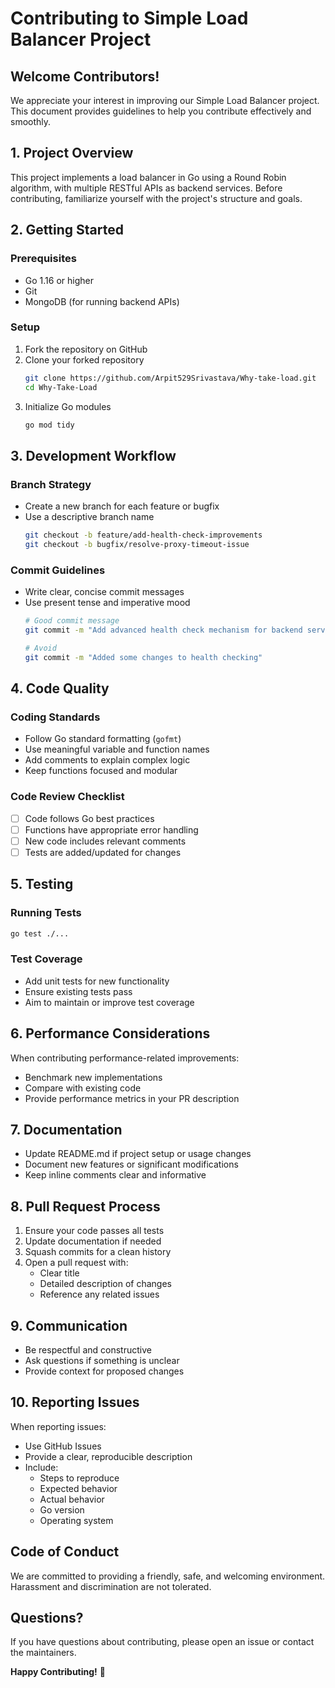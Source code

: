 # Contributing to Simple Load Balancer Project

## Welcome Contributors!

We appreciate your interest in improving our Simple Load Balancer project. This document provides guidelines to help you contribute effectively and smoothly.

## 1. Project Overview

This project implements a load balancer in Go using a Round Robin algorithm, with multiple RESTful APIs as backend services. Before contributing, familiarize yourself with the project's structure and goals.

## 2. Getting Started

### Prerequisites
- Go 1.16 or higher
- Git
- MongoDB (for running backend APIs)

### Setup
1. Fork the repository on GitHub
2. Clone your forked repository
   ```sh
   git clone https://github.com/Arpit529Srivastava/Why-take-load.git
   cd Why-Take-Load
   ```
3. Initialize Go modules
   ```sh
   go mod tidy
   ```

## 3. Development Workflow

### Branch Strategy
- Create a new branch for each feature or bugfix
- Use a descriptive branch name
  ```sh
  git checkout -b feature/add-health-check-improvements
  git checkout -b bugfix/resolve-proxy-timeout-issue
  ```

### Commit Guidelines
- Write clear, concise commit messages
- Use present tense and imperative mood
  ```sh
  # Good commit message
  git commit -m "Add advanced health check mechanism for backend servers"
  
  # Avoid
  git commit -m "Added some changes to health checking"
  ```

## 4. Code Quality

### Coding Standards
- Follow Go standard formatting (`gofmt`)
- Use meaningful variable and function names
- Add comments to explain complex logic
- Keep functions focused and modular

### Code Review Checklist
- [ ] Code follows Go best practices
- [ ] Functions have appropriate error handling
- [ ] New code includes relevant comments
- [ ] Tests are added/updated for changes

## 5. Testing

### Running Tests
```sh
go test ./...
```

### Test Coverage
- Add unit tests for new functionality
- Ensure existing tests pass
- Aim to maintain or improve test coverage

## 6. Performance Considerations

When contributing performance-related improvements:
- Benchmark new implementations
- Compare with existing code
- Provide performance metrics in your PR description

## 7. Documentation

- Update README.md if project setup or usage changes
- Document new features or significant modifications
- Keep inline comments clear and informative

## 8. Pull Request Process

1. Ensure your code passes all tests
2. Update documentation if needed
3. Squash commits for a clean history
4. Open a pull request with:
   - Clear title
   - Detailed description of changes
   - Reference any related issues

## 9. Communication

- Be respectful and constructive
- Ask questions if something is unclear
- Provide context for proposed changes

## 10. Reporting Issues

When reporting issues:
- Use GitHub Issues
- Provide a clear, reproducible description
- Include:
  - Steps to reproduce
  - Expected behavior
  - Actual behavior
  - Go version
  - Operating system

## Code of Conduct

We are committed to providing a friendly, safe, and welcoming environment. Harassment and discrimination are not tolerated.

## Questions?

If you have questions about contributing, please open an issue or contact the maintainers.

**Happy Contributing!** 🚀
